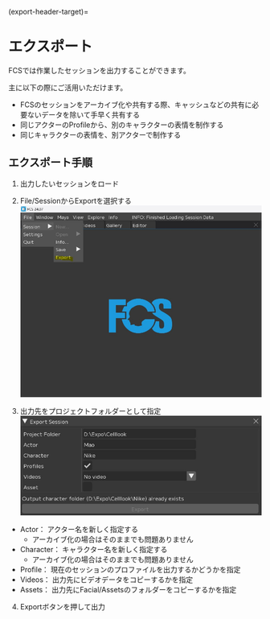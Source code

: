 (export-header-target)=
# エクスポート

FCSでは作業したセッションを出力することができます。

主に以下の際にご活用いただけます。

- FCSのセッションをアーカイブ化や共有する際、キャッシュなどの共有に必要ないデータを除いて手早く共有する
- 同じアクターのProfileから、別のキャラクターの表情を制作する
- 同じキャラクターの表情を、別アクターで制作する


## エクスポート手順

1. 出力したいセッションをロード
  
2. File/SessionからExportを選択する
  ![](images/menu_bar.jpg)

3. 出力先をプロジェクトフォルダーとして指定
  ![](images/export_window.jpg)

  - Actor： アクター名を新しく指定する
    - アーカイブ化の場合はそのままでも問題ありません
  - Character： キャラクター名を新しく指定する
    - アーカイブ化の場合はそのままでも問題ありません
  - Profile： 現在のセッションのプロファイルを出力するかどうかを指定
  - Videos： 出力先にビデオデータをコピーするかを指定
  - Assets： 出力先にFacial/Assetsのフォルダーをコピーするかを指定
   
4. Exportボタンを押して出力
